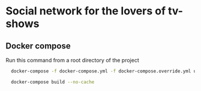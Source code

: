 # Social network for the lovers of tv-shows



## Docker compose

Run this command from a root directory of the project

```bash
  docker-compose -f docker-compose.yml -f docker-compose.override.yml up -d --build
```

```bash
  docker-compose build --no-cache      
```
    
